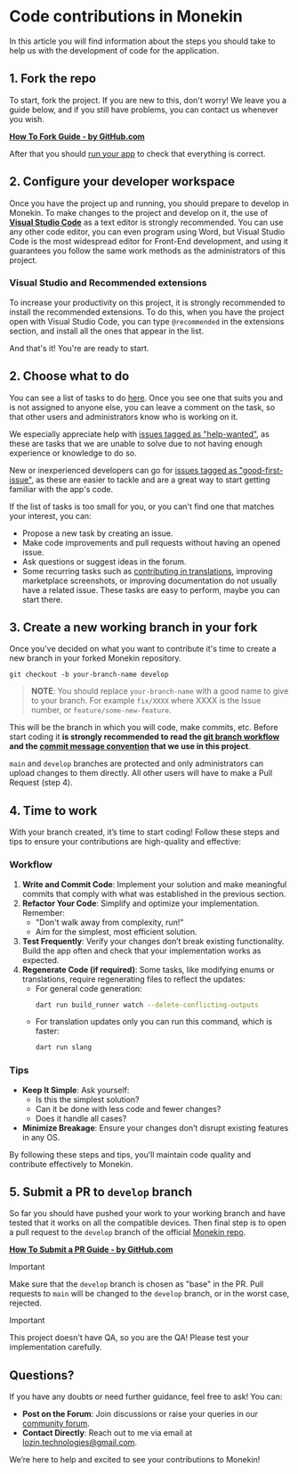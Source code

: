 # Code contributions in Monekin

In this article you will find information about the steps you should take to help us with the development of code for the application.

## 1. Fork the repo

To start, fork the project. If you are new to this, don't worry! We leave you a guide below, and if you still have problems, you can contact us whenever you wish.

**[How To Fork Guide - by GitHub.com](https://docs.github.com/en/get-started/quickstart/fork-a-repo)**

After that you should [run your app](https://github.com/enrique-lozano/Monekin/blob/main/docs/RUN_THE_CODE_LOCALLY.md) to check that everything is correct.

## 2. Configure your developer workspace

Once you have the project up and running, you should prepare to develop in Monekin. To make changes to the project and develop on it, the use of **[Visual Studio Code](https://code.visualstudio.com/)** as a text editor is strongly recommended. You can use any other code editor, you can even program using Word, but Visual Studio Code is the most widespread editor for Front-End development, and using it guarantees you follow the same work methods as the administrators of this project.

### Visual Studio and Recommended extensions

To increase your productivity on this project, it is strongly recommended to install the recommended extensions. To do this, when you have the project open with Visual Studio Code, you can type `@recommended` in the extensions section, and install all the ones that appear in the list.

And that's it! You're are ready to start.

## 2. Choose what to do

You can see a list of tasks to do [here](https://github.com/enrique-lozano/Monekin/issues). Once you see one that suits you and is not assigned to anyone else, you can leave a comment on the task, so that other users and administrators know who is working on it.

We especially appreciate help with [issues tagged as "help-wanted"](https://github.com/enrique-lozano/Monekin/issues?q=is%3Aopen+is%3Aissue+label%3A%22help+wanted%22), as these are tasks that we are unable to solve due to not having enough experience or knowledge to do so.

New or inexperienced developers can go for [issues tagged as "good-first-issue"](https://github.com/enrique-lozano/Monekin/issues?q=is%3Aopen+is%3Aissue+label%3A%22good+first+issue%22), as these are easier to tackle and are a great way to start getting familiar with the app's code.

If the list of tasks is too small for you, or you can't find one that matches your interest, you can:

- Propose a new task by creating an issue.
- Make code improvements and pull requests without having an opened issue.
- Ask questions or suggest ideas in the forum.
- Some recurring tasks such as [contributing in translations](https://github.com/enrique-lozano/Monekin/blob/main/lib/i18n/README.md), improving marketplace screenshots, or improving documentation do not usually have a related issue. These tasks are easy to perform, maybe you can start there.

## 3. Create a new working branch in your fork

Once you've decided on what you want to contribute it's time to create a new branch in your forked Monekin
repository.

    git checkout -b your-branch-name develop

> **NOTE**: You should replace `your-branch-name` with a good name to give to your branch. For example `fix/XXXX` where XXXX is the Issue number, or `feature/some-new-feature`.

This will be the branch in which you will code, make commits, etc. Before start coding it **is strongly recommended to read the [git branch workflow](https://github.com/enrique-lozano/Monekin/blob/main/docs/GIT_BRANCHES_WORKFLOW.md) and the [commit message convention](https://github.com/enrique-lozano/Monekin/blob/main/docs/COMMIT_MSG.md) that we use in this project**.

`main` and `develop` branches are protected and only administrators can upload changes to them directly. All other users will have to make a Pull Request (step 4).

## 4. Time to work

With your branch created, it’s time to start coding! Follow these steps and tips to ensure your contributions are high-quality and effective:

### Workflow

1. **Write and Commit Code**: Implement your solution and make meaningful commits that comply with what was established in the previous section.
2. **Refactor Your Code**: Simplify and optimize your implementation. Remember:
   - "Don't walk away from complexity, run!"
   - Aim for the simplest, most efficient solution.
3. **Test Frequently**: Verify your changes don’t break existing functionality. Build the app often and check that your implementation works as expected.
4. **Regenerate Code (if required)**: Some tasks, like modifying enums or translations, require regenerating files to reflect the updates:
   - For general code generation:
     ```bash
     dart run build_runner watch --delete-conflicting-outputs
     ```
   - For translation updates only you can run this command, which is faster:
     ```bash
     dart run slang
     ```

### Tips

- **Keep It Simple**: Ask yourself:
  - Is this the simplest solution?
  - Can it be done with less code and fewer changes?
  - Does it handle all cases?
- **Minimize Breakage**: Ensure your changes don’t disrupt existing features in any OS.

By following these steps and tips, you’ll maintain code quality and contribute effectively to Monekin.

## 5. Submit a PR to `develop` branch

So far you should have pushed your work to your working branch and have tested that it works on all the compatible devices. Then final step is to open a pull request to the `develop` branch of the official [Monekin repo](https://github.com/enrique-lozano/Monekin).

**[How To Submit a PR Guide - by GitHub.com](https://docs.github.com/en/pull-requests/collaborating-with-pull-requests/proposing-changes-to-your-work-with-pull-requests/creating-a-pull-request-from-a-fork)**

> [!IMPORTANT]
> Make sure that the `develop` branch is chosen as "base" in the PR. Pull requests to `main` will be changed to the `develop` branch, or in the worst case, rejected.

> [!IMPORTANT]
> This project doesn't have QA, so you are the QA! Please test your implementation carefully.

## Questions?

If you have any doubts or need further guidance, feel free to ask! You can:

- **Post on the Forum**: Join discussions or raise your queries in our [community forum](https://github.com/enrique-lozano/Monekin/discussions).
- **Contact Directly**: Reach out to me via email at lozin.technologies@gmail.com.

We’re here to help and excited to see your contributions to Monekin!
